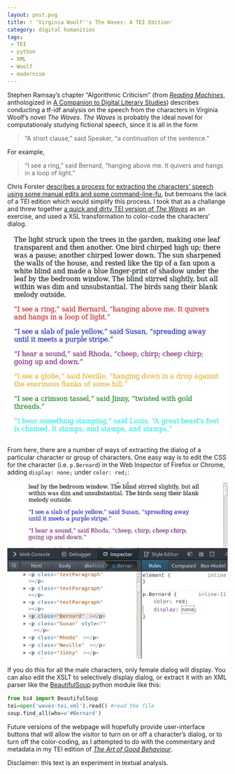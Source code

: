```yaml
---
layout: post.pug
title: ! 'Virginia Woolf''s The Waves: A TEI Edition'
category: digital humanities
tags:
 - TEI
 - python
 - XML
 - Woolf
 - modernism
---
```


Stephen Ramsay’s chapter “Algorithmic Criticism” (from [_Reading Machines_](http://books.google.com/books?id=14KPI0ORQigC), anthologized in [A Companion to Digital Literary Studies](http://nora.lis.uiuc.edu:3030/companion/view?docId=blackwell/9781405148641/9781405148641.xml&doc.view=print&chunk.id=ss1-6-7&toc.depth=1&toc.id=0)) describes conducting a tf-idf analysis on the speech from the characters in Virginia Woolf’s novel _The Waves_. _The Waves_ is probably the ideal novel for computationaly studying fictional speech, since it is all in the form

>“A short clause,” said Speaker, “a continuation of the sentence.”

For example,

>“I see a ring,” said Bernard, “hanging above me. It quivers and hangs in a loop of light.”

Chris Forster [describes a process for extracting the characters’ speech using some manual edits and some command-line-fu](http://cforster.com/2013/02/reading-the-waves-with-stephen-ramsay/), but bemoans the lack of a TEI edition which would simplify this process. I took that as a challange and threw together [a quick and dirty TEI version of _The Waves_](http://jonreeve.com/waves-tei/waves-tei.xml) as an exercise, and used a XSL transformation to color-code the characters’ dialog.

![Color Coding](/images/waves-tei/waves-tei.jpg)

From here, there are a number of ways of extracting the dialog of a particular character or group of characters. One easy way is to edit the CSS for the character (i.e. `p.Bernard`) in the Web Inspector of Firefox or Chrome, adding `display: none;` under `color: red;`:  

![Web Inspector](/images/waves-tei/inspector.jpg)

If you do this for all the male characters, only female dialog will display. You can also edit the XSLT to selectively display dialog, or extract it with an XML parser like the [BeautifulSoup](http://www.crummy.com/software/BeautifulSoup/bs4/doc/#id11) python module like this:

```python
from bs4 import BeautifulSoup
tei=open('waves-tei.xml').read() #read the file
soup.find_all(who=u'#Bernard')
```

Future versions of the webpage will hopefully provide user-interface buttons that will allow the visitor to turn on or off a character’s dialog, or to turn off the color-coding, as I attempted to do with the commentary and metadata in my TEI edition of [_The Art of Good Behaviour_](http://jonreeve.com/behaviour/).

Disclaimer: this text is an experiment in textual analysis.  
